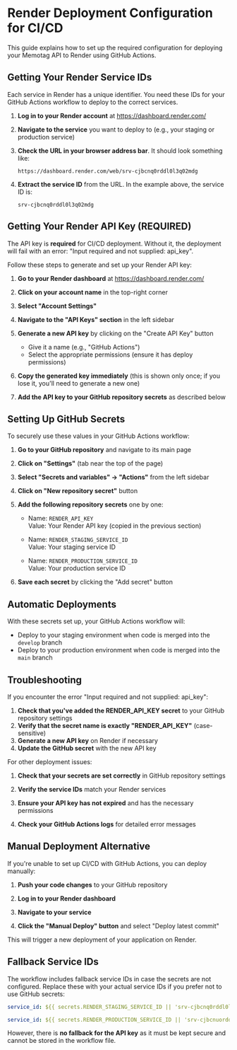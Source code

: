 # Render Deployment Configuration for CI/CD

This guide explains how to set up the required configuration for deploying your Memotag API to Render using GitHub Actions.

## Getting Your Render Service IDs

Each service in Render has a unique identifier. You need these IDs for your GitHub Actions workflow to deploy to the correct services.

1. **Log in to your Render account** at https://dashboard.render.com/

2. **Navigate to the service** you want to deploy to (e.g., your staging or production service)

3. **Check the URL in your browser address bar**. It should look something like:
   ```
   https://dashboard.render.com/web/srv-cjbcnq0rddl0l3q02mdg
   ```

4. **Extract the service ID** from the URL. In the example above, the service ID is:
   ```
   srv-cjbcnq0rddl0l3q02mdg
   ```

## Getting Your Render API Key (REQUIRED)

The API key is **required** for CI/CD deployment. Without it, the deployment will fail with an error: "Input required and not supplied: api_key".

Follow these steps to generate and set up your Render API key:

1. **Go to your Render dashboard** at https://dashboard.render.com/

2. **Click on your account name** in the top-right corner

3. **Select "Account Settings"**

4. **Navigate to the "API Keys" section** in the left sidebar

5. **Generate a new API key** by clicking on the "Create API Key" button
   - Give it a name (e.g., "GitHub Actions")
   - Select the appropriate permissions (ensure it has deploy permissions)

6. **Copy the generated key immediately** (this is shown only once; if you lose it, you'll need to generate a new one)

7. **Add the API key to your GitHub repository secrets** as described below

## Setting Up GitHub Secrets

To securely use these values in your GitHub Actions workflow:

1. **Go to your GitHub repository** and navigate to its main page

2. **Click on "Settings"** (tab near the top of the page)

3. **Select "Secrets and variables" → "Actions"** from the left sidebar

4. **Click on "New repository secret"** button

5. **Add the following repository secrets** one by one:
   - Name: `RENDER_API_KEY`  
     Value: Your Render API key (copied in the previous section)
   
   - Name: `RENDER_STAGING_SERVICE_ID`  
     Value: Your staging service ID

   - Name: `RENDER_PRODUCTION_SERVICE_ID`  
     Value: Your production service ID

6. **Save each secret** by clicking the "Add secret" button

## Automatic Deployments

With these secrets set up, your GitHub Actions workflow will:

- Deploy to your staging environment when code is merged into the `develop` branch
- Deploy to your production environment when code is merged into the `main` branch

## Troubleshooting

If you encounter the error "Input required and not supplied: api_key":

1. **Check that you've added the RENDER_API_KEY secret** to your GitHub repository settings
2. **Verify that the secret name is exactly "RENDER_API_KEY"** (case-sensitive)
3. **Generate a new API key** on Render if necessary
4. **Update the GitHub secret** with the new API key

For other deployment issues:

1. **Check that your secrets are set correctly** in GitHub repository settings

2. **Verify the service IDs** match your Render services

3. **Ensure your API key has not expired** and has the necessary permissions

4. **Check your GitHub Actions logs** for detailed error messages

## Manual Deployment Alternative

If you're unable to set up CI/CD with GitHub Actions, you can deploy manually:

1. **Push your code changes** to your GitHub repository

2. **Log in to your Render dashboard**

3. **Navigate to your service**

4. **Click the "Manual Deploy" button** and select "Deploy latest commit"

This will trigger a new deployment of your application on Render.

## Fallback Service IDs

The workflow includes fallback service IDs in case the secrets are not configured. Replace these with your actual service IDs if you prefer not to use GitHub secrets:

```yaml
service_id: ${{ secrets.RENDER_STAGING_SERVICE_ID || 'srv-cjbcnq0rddl0l3q02mdg' }}
```

```yaml
service_id: ${{ secrets.RENDER_PRODUCTION_SERVICE_ID || 'srv-cjbcnuorddl0l3q02mgg' }}
```

However, there is **no fallback for the API key** as it must be kept secure and cannot be stored in the workflow file.